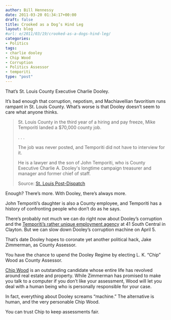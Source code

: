 ```yaml
---
author: Bill Hennessy
date: 2011-03-20 01:34:17+00:00
draft: false
title: Crooked as a Dog’s Hind Leg
layout: blog
#url: e/2011/03/19/crooked-as-a-dogs-hind-leg/
categories:
- Politics
tags:
- charlie dooley
- Chip Wood
- Corruption
- Politics Assessor
- temporiti
type: "post"
---
```


That’s St. Louis County Executive Charlie Dooley. 

 

It’s bad enough that corruption, nepotism, and Machiavellian favoritism runs rampant in St. Louis County. What’s worse is that Dooley doesn’t seem to care what anyone thinks.

 

>   
> 
> St. Louis County in the third year of a hiring and pay freeze, Mike Temporiti landed a $70,000 county job.
> 
>    
> 
> . . . 
> 
>    
> 
> The job was never posted, and Temporiti did not have to interview for it.
> 
>    
> 
> He is a lawyer and the son of John Temporiti, who is County Executive Charlie A. Dooley's longtime campaign treasurer and manager and former chief of staff.
> 
>    
> 
> Source: [St. Louis Post-Dispatch](https://www.stltoday.com/news/local/metro/article_9e3a77c5-db84-5ba5-b6e4-feb60fc8ccd5.html)
> 
> 

 

Enough? There’s more. With Dooley, there’s always more.

 

John Temporiti’s daughter is also a County employee, and Temporiti has a history of confronting people who don’t do as he says.

 

There’s probably not much we can do right now about Dooley’s corruption and the [Temporiti’s rather unique employment agency](https://www.24thstate.com/2011/03/mike-temporitis-job-qaulifications-nepotism-and-patronage.html?utm_source=feedburner&utm_medium=feed&utm_campaign=Feed%3A+24thstate+%2824thstate%29) at 41 South Central in Clayton. But we can slow down Dooley’s corruption machine on April 5.

 

That’s date Dooley hopes to coronate yet another political hack, Jake Zimmerman, as County Assessor.

 

You have the chance to upend the Dooley Regime by electing L. K. “Chip” Wood as County Assessor.

 

[Chip Wood](https://www.chipwoodforassessor.com/index1.html) is an outstanding candidate whose entire life has revolved around real estate and property. While Zimmerman has promised to make you talk to a computer if you don’t like your assessment, Wood will let you deal with a human being who is personally responsible for your case. 

 

In fact, everything about Dooley screams “machine.” The alternative is human, and the very personable Chip Wood.

 

You can trust Chip to keep assessments fair.
